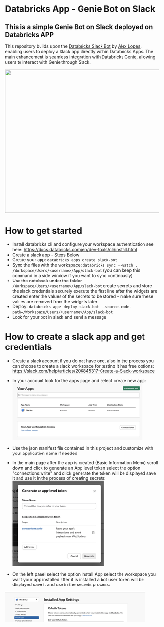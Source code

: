 # Databricks App - Genie Bot on Slack

## This is a simple Genie Bot on Slack deployed on Databricks APP

This repository builds upon the [Databricks Slack Bot](https://github.com/alex-lopes-databricks/databricks_apps_collection/tree/main/slack-bot) by [Alex Lopes](https://github.com/alex-lopes-databricks), enabling users to deploy a Slack app directly within Databricks Apps. The main enhancement is seamless integration with Databricks Genie, allowing users to interact with Genie through Slack. </br></br>
<img src="imgs/slack_hq.gif" width="944" height="468">

# How to get started
* Install databricks cli and configure your workspace authentication see here: https://docs.databricks.com/en/dev-tools/cli/install.html
* Create a slack app - Steps Below
* Create your app: ```databricks apps create slack-bot```
* Sync the files with the workspace: ```databricks sync --watch . /Workspace/Users/<username>/App/slack-bot``` (you can keep this command in a side window if you want to sync continously)
* Use the notebook under the folder  ```/Workspace/Users/<username>/App/slack-bot``` create secrets and store the slack credentials securely execute the first line after the widgets are created enter the values of the secrets to be stored - make sure these values are removed from the widgets later
* Deploy: ```databricks apps deploy slack-bot --source-code-path=/Workspace/Users/<username>/App/slack-bot ```
* Look for your bot in slack and send a message

# How to create a slack app and get credentials

* Create a slack account if you do not have one, also in the process you can choose to create a slack workspace for testing it has free options: https://slack.com/help/articles/206845317-Create-a-Slack-workspace
* In your account look for the apps page and select create new app: 
<img src="imgs/create_new_app.png" width="425" height="187"> </br>

* Use the json manifest file contained in this project and customize with your application name if needed
* In the main page after the app is created (Basic Information Menu) scroll down and click to generate an App level token select the option "connections:write" and click generate the token will be displayed save it and use it in the process of creating secrets:
<img src="imgs/app-level-token.png" width="300" height="280"> </br>

* On the left panel select the option install App select the workspace you want your app installed after it is installed a bot user token will be displayed save it and use in the secrets process:
<img src="imgs/bot_token.png" width="460" height="100">